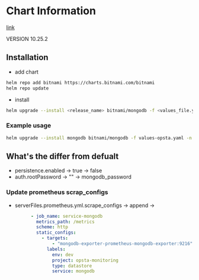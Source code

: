 # Chart Information

[link](https://github.com/bitnami/charts/tree/master/bitnami/mongodb)

VERSION 10.25.2

## Installation 

- add chart

```bash
helm repo add bitnami https://charts.bitnami.com/bitnami
helm repo update
```

- install 

```bash
helm upgrade --install <release_name> bitnami/mongodb -f <values_file.yaml> -n <namespace> --version <VERSION>
```

### Example usage

```bash
helm upgrade --install mongodb bitnami/mongodb -f values-opsta.yaml -n datastore --version 10.25.2
```

## What's the differ from defualt

- persistence.enabled -> true -> false
- auth.rootPassword -> "" -> mongodb_password

### Update prometheus scrap_configs

- serverFiles.prometheus.yml.scrape_configs -> append ->
  ```yaml
        - job_name: service-mongodb
          metrics_path: /metrics
          scheme: http
          static_configs:
            - targets:
                - "mongodb-exporter-prometheus-mongodb-exporter:9216"
              labels:
                env: dev
                project: opsta-monitoring
                type: datastore
                service: mongodb
  ```
